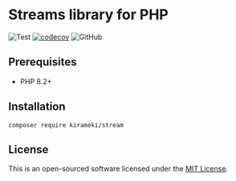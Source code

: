 # Streams library for PHP

![Test](https://github.com/kirameki-php/stream/actions/workflows/test.yml/badge.svg)
[![codecov](https://codecov.io/gh/kirameki-php/stream/branch/main/graph/badge.svg?token=1PV8FB4O4O)](https://codecov.io/gh/kirameki-php/stream)
![GitHub](https://img.shields.io/github/license/kirameki-php/stream)

## Prerequisites

- PHP 8.2+

## Installation

```
composer require kirameki/stream
```

## License

This is an open-sourced software licensed under the [MIT License](LICENSE).
